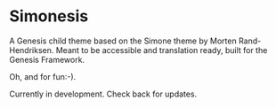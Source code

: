 # Simonesis
A Genesis child theme based on the Simone theme by Morten Rand-Hendriksen. Meant to be accessible and translation ready, built for the Genesis Framework. 

Oh, and for fun:-). 

Currently in development. Check back for updates.
